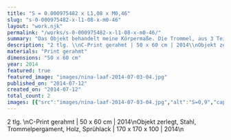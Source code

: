 ```yaml
---
title: "S = 0.000975482 x L1,08 x M0,46"
slug: "s-0-000975482-x-l1-08-x-m0-46"
layout: "work.njk"
permalink: "/works/s-0-000975482-x-l1-08-x-m0-46/"
summary: "Das Objekt behandelt meine Körpermaße. Die Trommel, aus 3 Teilen bestehend, stellt den Kopf, den Oberkörper und die Beine dar. Die Holzräder beziehen sich auf meine Körperlänge und haben somit einen Durchmesser von 170 cm."
description: "2 tlg. \\nC-Print gerahmt | 50 x 60 cm | 2014\\nObjekt zerlegt, Stahl, Trommelpergament, Holz, Sprühlack | 170 x 170 x 100 | 2014\\n"
materials: "Print gerahmt"
dimensions: "50 x 60 cm"
year: 2014
featured: true
featured_image: "images/nina-laaf-2014-07-03-04.jpg"
published_on: "2014-07-12"
created_on: "2014-07-12"
total_count: 2
images: [{"src":"images/nina-laaf-2014-07-03-04.jpg","alt":"S=0,9","caption":"Fotoarbeit","order":1},{"src":"images/nina-laaf-2015-02-27-05.jpg","alt":"S=0,9","caption":"Objekt, zerlegt","order":2},{"src":"images/nina-laaf-2014-07-13-01.jpg","alt":"S = 0.000975482 x L1,08 x M0,46","caption":null,"order":3},{"src":"images/nina-laaf-2014-07-13-02.jpg","alt":"S = 0.000975482 x L1,08 x M0,46","caption":null,"order":4},{"src":"images/nina-laaf-2014-07-13-03.jpg","alt":"S = 0.000975482 x L1,08 x M0,46","caption":null,"order":5}]
---
```


2 tlg. \nC-Print gerahmt | 50 x 60 cm | 2014\nObjekt zerlegt, Stahl, Trommelpergament, Holz, Sprühlack | 170 x 170 x 100 | 2014\n